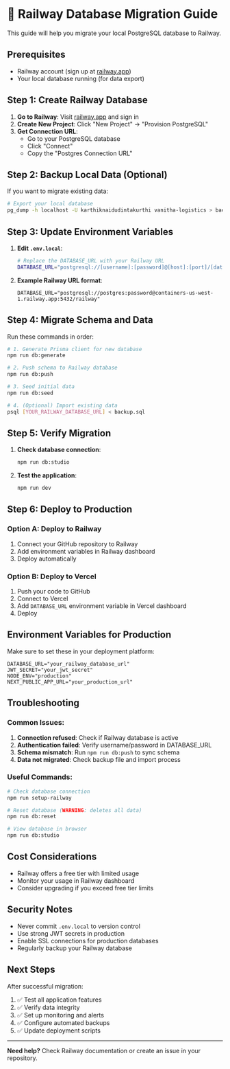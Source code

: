 # 🚂 Railway Database Migration Guide

This guide will help you migrate your local PostgreSQL database to Railway.

## Prerequisites

- Railway account (sign up at [railway.app](https://railway.app))
- Your local database running (for data export)

## Step 1: Create Railway Database

1. **Go to Railway**: Visit [railway.app](https://railway.app) and sign in
2. **Create New Project**: Click "New Project" → "Provision PostgreSQL"
3. **Get Connection URL**: 
   - Go to your PostgreSQL database
   - Click "Connect" 
   - Copy the "Postgres Connection URL"

## Step 2: Backup Local Data (Optional)

If you want to migrate existing data:

```bash
# Export your local database
pg_dump -h localhost -U karthiknaidudintakurthi vanitha-logistics > backup.sql
```

## Step 3: Update Environment Variables

1. **Edit `.env.local`**:
   ```bash
   # Replace the DATABASE_URL with your Railway URL
   DATABASE_URL="postgresql://[username]:[password]@[host]:[port]/[database]"
   ```

2. **Example Railway URL format**:
   ```
   DATABASE_URL="postgresql://postgres:password@containers-us-west-1.railway.app:5432/railway"
   ```

## Step 4: Migrate Schema and Data

Run these commands in order:

```bash
# 1. Generate Prisma client for new database
npm run db:generate

# 2. Push schema to Railway database
npm run db:push

# 3. Seed initial data
npm run db:seed

# 4. (Optional) Import existing data
psql [YOUR_RAILWAY_DATABASE_URL] < backup.sql
```

## Step 5: Verify Migration

1. **Check database connection**:
   ```bash
   npm run db:studio
   ```

2. **Test the application**:
   ```bash
   npm run dev
   ```

## Step 6: Deploy to Production

### Option A: Deploy to Railway
1. Connect your GitHub repository to Railway
2. Add environment variables in Railway dashboard
3. Deploy automatically

### Option B: Deploy to Vercel
1. Push your code to GitHub
2. Connect to Vercel
3. Add `DATABASE_URL` environment variable in Vercel dashboard
4. Deploy

## Environment Variables for Production

Make sure to set these in your deployment platform:

```env
DATABASE_URL="your_railway_database_url"
JWT_SECRET="your_jwt_secret"
NODE_ENV="production"
NEXT_PUBLIC_APP_URL="your_production_url"
```

## Troubleshooting

### Common Issues:

1. **Connection refused**: Check if Railway database is active
2. **Authentication failed**: Verify username/password in DATABASE_URL
3. **Schema mismatch**: Run `npm run db:push` to sync schema
4. **Data not migrated**: Check backup file and import process

### Useful Commands:

```bash
# Check database connection
npm run setup-railway

# Reset database (WARNING: deletes all data)
npm run db:reset

# View database in browser
npm run db:studio
```

## Cost Considerations

- Railway offers a free tier with limited usage
- Monitor your usage in Railway dashboard
- Consider upgrading if you exceed free tier limits

## Security Notes

- Never commit `.env.local` to version control
- Use strong JWT secrets in production
- Enable SSL connections for production databases
- Regularly backup your Railway database

## Next Steps

After successful migration:

1. ✅ Test all application features
2. ✅ Verify data integrity
3. ✅ Set up monitoring and alerts
4. ✅ Configure automated backups
5. ✅ Update deployment scripts

---

**Need help?** Check Railway documentation or create an issue in your repository.
